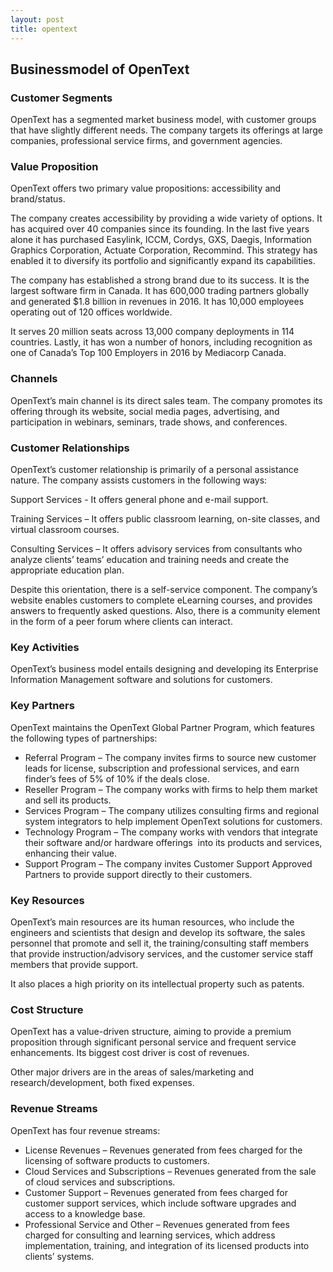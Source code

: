 ```yaml
---
layout: post
title: opentext
---
```


Businessmodel of OpenText
--------------------------

### Customer Segments

OpenText has a segmented market business model, with customer groups that have slightly different needs. The company targets its offerings at large companies, professional service firms, and government agencies.

### Value Proposition

OpenText offers two primary value propositions: accessibility and brand/status.

The company creates accessibility by providing a wide variety of options. It has acquired over 40 companies since its founding. In the last five years alone it has purchased Easylink, ICCM, Cordys, GXS, Daegis, Information Graphics Corporation, Actuate Corporation, Recommind. This strategy has enabled it to diversify its portfolio and significantly expand its capabilities.

The company has established a strong brand due to its success. It is the largest software firm in Canada. It has 600,000 trading partners globally and generated $1.8 billion in revenues in 2016. It has 10,000 employees operating out of 120 offices worldwide.

It serves 20 million seats across 13,000 company deployments in 114 countries. Lastly, it has won a number of honors, including recognition as one of Canada’s Top 100 Employers in 2016 by Mediacorp Canada.

### Channels

OpenText’s main channel is its direct sales team. The company promotes its offering through its website, social media pages, advertising, and participation in webinars, seminars, trade shows, and conferences.

### Customer Relationships

OpenText’s customer relationship is primarily of a personal assistance nature. The company assists customers in the following ways:

Support Services - It offers general phone and e-mail support.

Training Services – It offers public classroom learning, on-site classes, and virtual classroom courses.

Consulting Services – It offers advisory services from consultants who analyze clients’ teams’ education and training needs and create the appropriate education plan.

Despite this orientation, there is a self-service component. The company’s website enables customers to complete eLearning courses, and provides answers to frequently asked questions. Also, there is a community element in the form of a peer forum where clients can interact.

### Key Activities

OpenText’s business model entails designing and developing its Enterprise Information Management software and solutions for customers.

### Key Partners

OpenText maintains the OpenText Global Partner Program, which features the following types of partnerships:

 * Referral Program – The company invites firms to source new customer leads for license, subscription and professional services, and earn finder’s fees of 5% of 10% if the deals close.
* Reseller Program – The company works with firms to help them market and sell its products.
* Services Program – The company utilizes consulting firms and regional system integrators to help implement OpenText solutions for customers.
* Technology Program – The company works with vendors that integrate their software and/or hardware offerings  into its products and services, enhancing their value.
* Support Program – The company invites Customer Support Approved Partners to provide support directly to their customers.
 ### Key Resources

OpenText’s main resources are its human resources, who include the engineers and scientists that design and develop its software, the sales personnel that promote and sell it, the training/consulting staff members that provide instruction/advisory services, and the customer service staff members that provide support.

It also places a high priority on its intellectual property such as patents.

### Cost Structure

OpenText has a value-driven structure, aiming to provide a premium proposition through significant personal service and frequent service enhancements. Its biggest cost driver is cost of revenues.

Other major drivers are in the areas of sales/marketing and research/development, both fixed expenses.

### Revenue Streams

OpenText has four revenue streams:

 * License Revenues – Revenues generated from fees charged for the licensing of software products to customers.
* Cloud Services and Subscriptions – Revenues generated from the sale of cloud services and subscriptions.
* Customer Support – Revenues generated from fees charged for customer support services, which include software upgrades and access to a knowledge base.
* Professional Service and Other – Revenues generated from fees charged for consulting and learning services, which address implementation, training, and integration of its licensed products into clients’ systems.
